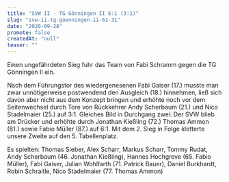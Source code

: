 ```yaml
---
title: "SVW II - TG Gönningen II 6:1 (3:1)"
slug: "svw-ii-tg-goenningen-ii-61-31"
date: "2020-09-28"
promote: false
createdAt: "null"
teaser: ""
---
```

Einen ungefährdeten Sieg fuhr das Team von Fabi Schramm gegen die TG Gönningen II ein.


Nach dem Führungstor des wiedergenesenen Fabi Gaiser (17.) musste man zwar unnötigerweise postwendend den Ausgleich (18.) hinnehmen, ließ sich davon aber nicht aus dem Konzept bringen und erhöhte noch vor dem Seitenwechsel durch Tore von Rückkehrer Andy Scherbaum (21.) und Nico Stadelmaier (25.) auf 3:1. Gleiches Bild in Durchgang zwei: Der SVW blieb am Drücker und erhöhte durch Jonathan Kießling (72.) Thomas Ammon (81.) sowie Fabio Müller (87.) auf 6:1. Mit dem 2. Sieg in Folge kletterte unsere Zweite auf den 5. Tabellenplatz.


Es spielten: Thomas Sieber, Alex Scharr, Markus Scharr, Tommy Rudat, Andy Scherbaum (46. Jonathan Kießling), Hannes Hochgreve (65. Fabio Müller), Fabi Gaiser, Julian Wohlfarth (71. Patrick Bauer), Daniel Burkhardt, Robin Schraitle, Nico Stadelmaier (77. Thomas Ammon)
